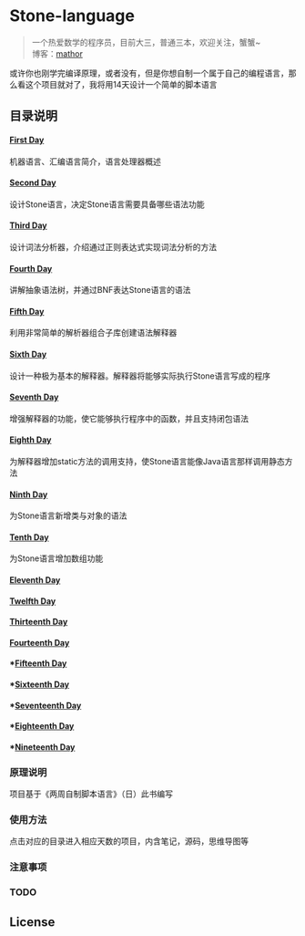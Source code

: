 # Stone-language

> 一个热爱数学的程序员，目前大三，普通三本，欢迎关注，蟹蟹~  
  博客：[mathor](https://wmathor.com)
  
  或许你也刚学完编译原理，或者没有，但是你想自制一个属于自己的编程语言，那么看这个项目就对了，我将用14天设计一个简单的脚本语言

## 目录说明 
#### [First Day]()
机器语言、汇编语言简介，语言处理器概述
#### [Second Day]()
设计Stone语言，决定Stone语言需要具备哪些语法功能
#### [Third Day]()
设计词法分析器，介绍通过正则表达式实现词法分析的方法
#### [Fourth Day]()
讲解抽象语法树，并通过BNF表达Stone语言的语法
#### [Fifth Day]()
利用非常简单的解析器组合子库创建语法解释器
#### [Sixth Day]()
设计一种极为基本的解释器。解释器将能够实际执行Stone语言写成的程序
#### [Seventh Day]()
增强解释器的功能，使它能够执行程序中的函数，并且支持闭包语法
#### [Eighth Day]()
为解释器增加static方法的调用支持，使Stone语言能像Java语言那样调用静态方法
#### [Ninth Day]()
为Stone语言新增类与对象的语法
#### [Tenth Day]()
为Stone语言增加数组功能
#### [Eleventh Day]()

#### [Twelfth Day]()

#### [Thirteenth Day]()

#### [Fourteenth Day]()

#### *[Fifteenth Day]()

#### *[Sixteenth Day]()

#### *[Seventeenth Day]()

#### *[Eighteenth Day]()

#### *[Nineteenth Day]()
### 原理说明
项目基于《两周自制脚本语言》（日）此书编写

### 使用方法
点击对应的目录进入相应天数的项目，内含笔记，源码，思维导图等

### 注意事项


### TODO


## License

